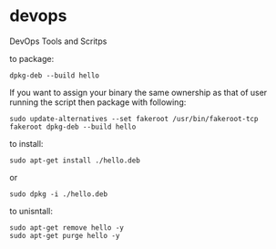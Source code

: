 # devops
DevOps Tools and Scritps

to package:
~~~
dpkg-deb --build hello
~~~

If you want to assign your binary the same ownership as that of user running the script then package with following:
~~~
sudo update-alternatives --set fakeroot /usr/bin/fakeroot-tcp
fakeroot dpkg-deb --build hello
~~~


to install:
~~~
sudo apt-get install ./hello.deb
~~~
or
~~~
sudo dpkg -i ./hello.deb
~~~

to unisntall:
~~~
sudo apt-get remove hello -y
sudo apt-get purge hello -y
~~~